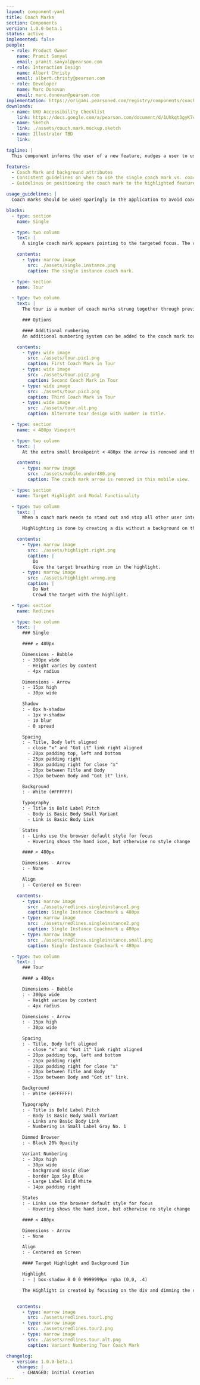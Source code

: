 ```yaml
---
layout: component-yaml
title: Coach Marks
section: Components
version: 1.0.0-beta.1
status: active
implemented: false
people:
  - role: Product Owner
    name: Pramit Sanyal
    email: pramit.sanyal@pearson.com
  - role: Interaction Design
    name: Albert Christy
    email: albert.christy@pearson.com
  - role: Developer
    name: Marc Donovan
    email: marc.donovan@pearson.com
implementation: https://origami.pearsoned.com/registry/components/coach-marks
downloads:
  - name: UXD Accessibility Checklist
    link: https://docs.google.com/a/pearson.com/document/d/1Uhkqt3gyK7cVDKkEeUcgXfO1GjYLwk5qp_2Gu8CcKhc/edit?usp=sharing
  - name: Sketch
    link: ./assets/couch.mark.mockup.sketch
  - name: Illustrator TBD
    link:

tagline: |
  This component informs the user of a new feature, nudges a user to use features or guides the user through a multistep process.

features:
  - Coach Mark and background attributes
  - Consistent guidelines on when to use the single coach mark vs. coach mark tour
  - Guidelines on positioning the coach mark to the highlighted feature

usage_guidelines: |
  Coach marks should be used sparingly in the application to avoid coach mark chains. Information presented in a coach mark should be short and sweet, focusing on one key function.

blocks:
  - type: section
    name: Single

  - type: two column
    text: |
      A single coach mark appears pointing to the targeted focus. The coach mark displays a title, description and a link to dismiss the coach mark. The coach mark can only be dismissed manually through the link or the coach marks closing "x". Once the coach mark is dismissed, it will not show again.

    contents:
      - type: narrow image
        src: ./assets/single.instance.png
        caption: The single instance coach mark.

  - type: section
    name: Tour

  - type: two column
    text: |
      The tour is a number of coach marks strung together through previous and next links. The tour is used to point out multiple pieces of functionality introduced in a related workflow. A tour can also be used to show the steps a user needs to take to finish a workflow. Closing the tour will close all related coach marks in the sequence.

      ### Options

      #### Additional numbering
      An additional numbering system can be added to the coach mark tour. Use this option when the tour is a true sequential process.

    contents:
      - type: wide image
        src: ./assets/tour.pic1.png
        caption: First Coach Mark in Tour
      - type: wide image
        src: ./assets/tour.pic2.png
        caption: Second Coach Mark in Tour
      - type: wide image
        src: ./assets/tour.pic3.png
        caption: Third Coach Mark in Tour
      - type: wide image
        src: ./assets/tour.alt.png
        caption: Alternate tour design with number in title.

  - type: section
    name: < 480px Viewport

  - type: two column
    text: |
      At the extra small breakpoint < 480px the arrow is removed and the coach mark is centered onto the screen under the focus.

    contents:
      - type: narrow image
        src: ./assets/mobile.under480.png
        caption: The coach mark arrow is removed in this mobile view.

  - type: section
    name: Target Highlight and Modal Functionality

  - type: two column
    text: |
      When a coach mark needs to stand out and stop all other user interaction on a page, the screen can be dimmed and the target of the coach mark should be highlighted. Step by step tours that move a user through various functions on a screen is a good candidate to utilize the modal dimming.

      Highlighting is done by creating a div without a background on the target and adding a expanding transparent box-shadow around the object. When adding the transparent div be conscience of the space around the item and highlight the container div if it allows for breathing room around the element you are targeting.

    contents:
      - type: narrow image
        src: ./assets/highlight.right.png
        caption: |
          Do
          Give the target breathing room in the highlight.
      - type: narrow image
        src: ./assets/highlight.wrong.png
        caption: |
          Do Not
          Crowd the target with the highlight.

  - type: section
    name: Redlines

  - type: two column
    text: |
      ### Single

      #### ≥ 480px

      Dimensions - Bubble
      : - 300px wide
        - Height varies by content
        - 4px radius

      Dimensions - Arrow
      : - 15px high
        - 30px wide

      Shadow
      : - 0px h-shadow
        - 1px v-shadow
        - 10 blur
        - 0 spread

      Spacing
      : - Title, Body left aligned
        - close "x" and "Got it" link right aligned
        - 20px padding top, left and bottom
        - 25px padding right
        - 10px padding right for close "x"
        - 20px between Title and Body
        - 15px between Body and "Got it" link.

      Background
      : - White (#FFFFFF)

      Typography
      : - Title is Bold Label Pitch
        - Body is Basic Body Small Variant
        - Link is Basic Body Link

      States
      : - Links use the browser default style for focus
        - Hovering shows the hand icon, but otherwise no style change

      #### < 480px

      Dimensions - Arrow
      : - None

      Align
      : - Centered on Screen

    contents:
      - type: narrow image
        src: ./assets/redlines.singleinstance1.png
        caption: Single Instance Coachmark ≥ 480px
      - type: narrow image
        src: ./assets/redlines.singleinstance2.png
        caption: Single Instance Coachmark ≥ 480px
      - type: narrow image
        src: ./assets/redlines.singleinstance.small.png
        caption: Single Instance Coachmark < 480px

  - type: two column
    text: |
      ### Tour

      #### ≥ 480px

      Dimensions - Bubble
      : - 300px wide
        - Height varies by content
        - 4px radius

      Dimensions - Arrow
      : - 15px high
        - 30px wide

      Spacing
      : - Title, Body left aligned
        - close "x" and "Got it" link right aligned
        - 20px padding top, left and bottom
        - 25px padding right
        - 10px padding right for close "x"
        - 20px between Title and Body
        - 15px between Body and "Got it" link.

      Background
      : - White (#FFFFFF)

      Typography
      : - Title is Bold Label Pitch
        - Body is Basic Body Small Variant
        - Links are Basic Body Link
        - Numbering is Small Label Gray No. 1

      Dimmed Browser
      : - Black 20% Opacity

      Variant Numbering
      : - 30px high
        - 30px wide
        - background Basic Blue
        - border 1px Sky Blue
        - Large Label Bold White
        - 14px padding right

      States
      : - Links use the browser default style for focus
        - Hovering shows the hand icon, but otherwise no style change

      #### < 480px

      Dimensions - Arrow
      : - None

      Align
      : - Centered on Screen

      #### Target Highlight and Background Dim

      Highlight
      : - | box-shadow 0 0 0 9999999px rgba (0,0, .4)

      The Highlight is created by focusing on the div and dimming the rest of the screen by adding a giant box shadow that encompasses the screen.


    contents:
      - type: narrow image
        src: ./assets/redlines.tour1.png
      - type: narrow image
        src: ./assets/redlines.tour2.png
      - type: narrow image
        src: ./assets/redlines.tour.alt.png
        caption: Variant Numbering Tour Coach Mark

changelog:
  - version: 1.0.0-beta.1
    changes: |
      - CHANGED: Initial Creation
---
```

